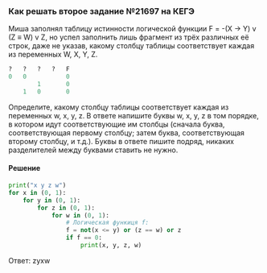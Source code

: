 ### Как решать второе задание №21697 на КЕГЭ

Миша заполнял таблицу истинности логической функции F = -(X -> Y) v (Z ≡ W) v Z, но успел заполнить лишь фрагмент из трёх различных её строк, даже не указав, какому столбцу таблицы соответствует каждая из переменных W, X, Y, Z.

```python
?   ?   ?   ?   F
0   0           0
        1       0
    1   0       0
```

Определите, какому столбцу таблицы соответствует каждая из переменных w, х, y, z. В ответе напишите буквы w, х, у, z в том порядке, в котором идут соответствующие им столбцы (сначала буква, соответствующая первому столбцу; затем буква, соответствующая второму столбцу, и т.д.). Буквы в ответе пишите подряд, никаких разделителей между буквами ставить не нужно.

#### Решение

```python
print("x y z w")
for x in (0, 1):
    for y in (0, 1):
        for z in (0, 1):
            for w in (0, 1):
                # Логическая функиця f:
                f = not(x <= y) or (z == w) or z
                if f == 0:
                    print(x, y, z, w)
```

Ответ: zyxw